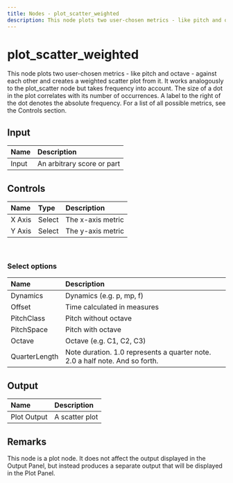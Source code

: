 ```yaml
---
title: Nodes - plot_scatter_weighted
description: This node plots two user-chosen metrics - like pitch and octave - against each other and creates a weighted scatter plot from it.
---
```


# plot_scatter_weighted

This node plots two user-chosen metrics - like pitch and octave - against each other and creates a weighted scatter plot from it. It works analogously to the <nuxt-link to="/docs/nodes/plot_scatter">plot_scatter</nuxt-link> node but takes frequency into account. The size of a dot in the plot correlates with its number of occurrences. A label to the right of the dot denotes the absolute frequency. For a list of all possible metrics, see the <nuxt-link to="/docs/nodes/plot_scatter_weighted#controls">Controls section</nuxt-link>.

## Input

| Name | Description |
|:---|:---|
| Input | An arbitrary score or part |

## Controls

| Name | Type | Description |
|:---|:---|:---|
| X Axis | Select | The x-axis metric |
| Y Axis | Select | The y-axis metric |

<br>

### Select options
| Name | Description |
|:---|:---|
| Dynamics | Dynamics (e.g. p, mp, f) |
| Offset | Time calculated in measures |
| PitchClass | Pitch without octave |
| PitchSpace | Pitch with octave |
| Octave | Octave (e.g. C1, C2, C3) |
| QuarterLength | Note duration. 1.0 represents a quarter note. 2.0 a half note. And so forth. |

## Output

| Name | Description |
|:---|:---|
| Plot Output | A scatter plot |

## Remarks

This node is a plot node. It does not affect the output displayed in the <nuxt-link to="/docs/editor/output-panel">Output Panel</nuxt-link>, but instead produces a separate output that will be displayed in the <nuxt-link to="/docs/editor/plot-panel">Plot Panel</nuxt-link>.

